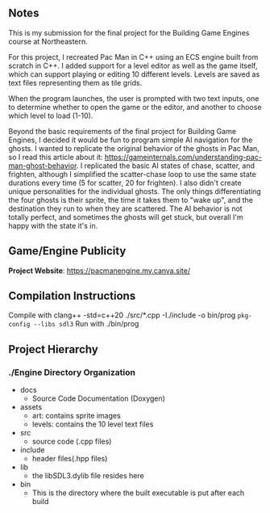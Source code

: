 ## Notes
This is my submission for the final project for the Building Game Engines course at Northeastern.

For this project, I recreated Pac Man in C++ using an ECS engine built from scratch in C++. I added support for
a level editor as well as the game itself, which can support playing or editing 10 different levels. Levels are
saved as text files representing them as tile grids.

When the program launches, the user is prompted with two text inputs, one to determine whether to open the
game or the editor, and another to choose which level to load (1-10).

Beyond the basic requirements of the final project for Building Game Engines, I decided it would be fun to
program simple AI navigation for the ghosts. I wanted to replicate the original behavior of the ghosts in
Pac Man, so I read this article about it: https://gameinternals.com/understanding-pac-man-ghost-behavior. I
replicated the basic AI states of chase, scatter, and frighten, although I simplified the scatter-chase loop
to use the same state durations every time (5 for scatter, 20 for frighten). I also didn't create unique
personalities for the individual ghosts. The only things differentiating the four ghosts is their sprite,
the time it takes them to "wake up", and the destination they run to when they are scattered. The AI behavior
is not totally perfect, and sometimes the ghosts will get stuck, but overall I'm happy with the state it's in.

## Game/Engine Publicity

**Project Website**: https://pacmanengine.my.canva.site/

## Compilation Instructions

Compile with clang++ -std=c++20 ./src/*.cpp -I./include -o bin/prog `pkg-config --libs sdl3`
Run with ./bin/prog

## Project Hierarchy

### ./Engine Directory Organization

- docs 
    - Source Code Documentation (Doxygen)
- assets
    - art: contains sprite images
    - levels: contains the 10 level text files
- src
    - source code (.cpp files)
- include
    - header files(.hpp files)
- lib
    - the libSDL3.dylib file resides here
- bin
    - This is the directory where the built executable is put after each build